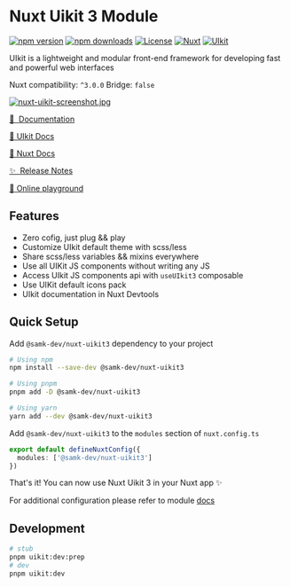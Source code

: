 # Nuxt Uikit 3 Module

[![npm version][npm-version-src]][npm-version-href]
[![npm downloads][npm-downloads-src]][npm-downloads-href]
[![License][license-src]][license-href]
[![Nuxt][nuxt-src]][nuxt-href]
[![UIkit][uikit-src]][uikit-href]

UIkit is a lightweight and modular front-end framework for developing fast and powerful web interfaces

Nuxt compatibility: `^3.0.0` Bridge: `false`

[![nuxt-uikit-screenshot.jpg](https://i.postimg.cc/hvgjzgHP/nuxt-uikit-screenshot.jpg)](https://postimg.cc/N9JYZhsW)

[📖 &nbsp;Documentation](https://nuxt-uikit.astratto.dev)

[📖 UIkit Docs](https://getuikit.com/docs/introduction)

[📖 Nuxt Docs](https://nuxt.com/docs/getting-started/introduction)

[✨ &nbsp;Release Notes](/nuxt-uikit3/CHANGELOG.md)

[🏀 Online playground](https://stackblitz.com/edit/nuxt-uikit3-example?file=app.vue)

## Features

- Zero cofig, just plug && play
- Customize UIkit default theme with scss/less
- Share scss/less variables && mixins everywhere
- Use all UIKit JS components without writing any JS
- Access UIkit JS components api with `useUIkit3` composable
- Use UIKit default icons pack
- UIkit documentation in Nuxt Devtools

## Quick Setup

Add `@samk-dev/nuxt-uikit3` dependency to your project

```bash
# Using npm
npm install --save-dev @samk-dev/nuxt-uikit3

# Using pnpm
pnpm add -D @samk-dev/nuxt-uikit3

# Using yarn
yarn add --dev @samk-dev/nuxt-uikit3
```

Add `@samk-dev/nuxt-uikit3` to the `modules` section of `nuxt.config.ts`

```ts
export default defineNuxtConfig({
  modules: ['@samk-dev/nuxt-uikit3']
})
```

That's it! You can now use Nuxt Uikit 3 in your Nuxt app ✨

For additional configuration please refer to module [docs](https://nuxt-uikit.astratto.dev)

## Development

```bash
# stub
pnpm uikit:dev:prep
# dev
pnpm uikit:dev
```

<!-- Badges -->

[npm-version-src]: https://img.shields.io/npm/v/@samk-dev/nuxt-uikit3/latest.svg?style=flat&colorA=18181B&colorB=28CF8D
[npm-version-href]: https://npmjs.com/package/@samk-dev/nuxt-uikit3
[npm-downloads-src]: https://img.shields.io/npm/dm/@samk-dev/nuxt-uikit3.svg?style=flat&colorA=18181B&colorB=28CF8D
[npm-downloads-href]: https://npmjs.com/package/@samk-dev/nuxt-uikit3
[license-src]: https://img.shields.io/npm/l/@samk-dev/nuxt-uikit3.svg?style=flat&colorA=18181B&colorB=28CF8D
[license-href]: https://npmjs.com/package/@samk-dev/nuxt-uikit3
[nuxt-src]: https://img.shields.io/badge/Nuxt-18181B?logo=nuxt.js
[nuxt-href]: https://nuxt.com
[uikit-href]: https://getuikit.com
[uikit-src]: https://img.shields.io/badge/UIkit-1E87F0?style=plastic&logo=uikit

